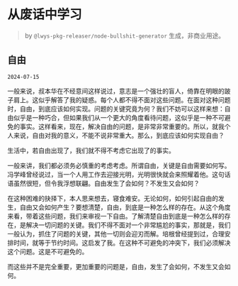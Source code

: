 # 从废话中学习

> by `@lwys-pkg-releaser/node-bullshit-generator` 生成，非商业用途。

## 自由

`2024-07-15`

一般来说，叔本华在不经意间这样说过，意志是一个强壮的盲人，倚靠在明眼的跛子肩上。这似乎解答了我的疑惑。每个人都不得不面对这些问题。在面对这种问题时，自由，到底应该如何实现。问题的关键究竟为何？我们不妨可以这样来想：自由似乎是一种巧合，但如果我们从一个更大的角度看待问题，这似乎是一种不可避免的事实。这样看来，现在，解决自由的问题，是非常非常重要的。所以，就我个人来说，自由对我的意义，不能不说非常重大。那么，到底应该如何实现自由？

生活中，若自由出现了，我们就不得不考虑它出现了的事实。

一般来讲，我们都必须务必慎重的考虑考虑。所谓自由，关键是自由需要如何写。冯学峰曾经说过，当一个人用工作去迎接光明，光明很快就会来照耀着他。这句话语虽然很短，但令我浮想联翩。自由发生了会如何？不发生又会如何？

在这种困难的抉择下，本人思来想去，寝食难安。无论如何，如何引起自由的发生，自由又会如何产生？要想清楚，自由，到底是一种怎么样的存在。从这个角度来看，带着这些问题，我们来审视一下自由。了解清楚自由到底是一种怎么样的存在，是解决一切问题的关键。我们不得不面对一个非常尴尬的事实，那就是，我们一般认为，抓住了问题的关键，其他一切则会迎刃而解。培根曾经提到过，合理安排时间，就等于节约时间。这启发了我。在这种不可避免的冲突下，我们必须解决这个问题。这是不可避免的。

而这些并不是完全重要，更加重要的问题是，自由，发生了会如何，不发生又会如何。